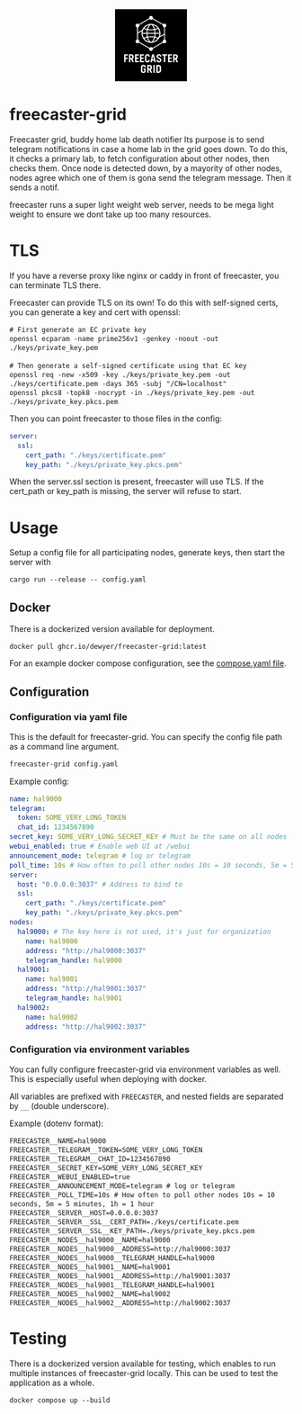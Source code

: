 <div align="center">
<img src="./src/webui/freecaster.svg" alt="Freecaster Logo" width="128" height="128"/>
</div>

# freecaster-grid
Freecaster grid, buddy home lab death notifier
Its purpose is to send telegram notifications in case a home lab in the grid goes down.
To do this, it checks a primary lab, to fetch configuration about other nodes, then checks them.
Once node is detected down, by a mayority of other nodes, nodes agree which one of them is gona send the telegram
message. Then it sends a notif.

freecaster runs a super light weight web server, needs to be mega light weight to ensure we dont take up too many resources.

# TLS

If you have a reverse proxy like nginx or caddy in front of freecaster, you can terminate TLS there.

Freecaster can provide TLS on its own!
To do this with self-signed certs, you can generate a key and cert with openssl:

```
# First generate an EC private key
openssl ecparam -name prime256v1 -genkey -noout -out ./keys/private_key.pem

# Then generate a self-signed certificate using that EC key
openssl req -new -x509 -key ./keys/private_key.pem -out ./keys/certificate.pem -days 365 -subj "/CN=localhost"
openssl pkcs8 -topk8 -nocrypt -in ./keys/private_key.pem -out ./keys/private_key.pkcs.pem
```

Then you can point freecaster to those files in the config:

```yaml
server:
  ssl:
    cert_path: "./keys/certificate.pem"
    key_path: "./keys/private_key.pkcs.pem"
```

When the server.ssl section is present, freecaster will use TLS.
If the cert_path or key_path is missing, the server will refuse to start.

# Usage
Setup a config file for all participating nodes, generate keys, then start the server with
```
cargo run --release -- config.yaml
```

## Docker
There is a dockerized version available for deployment.
```
docker pull ghcr.io/dewyer/freecaster-grid:latest
```
For an example docker compose configuration, see the [compose.yaml file](examples/compose.yaml).

## Configuration

### Configuration via yaml file

This is the default for freecaster-grid. You can specify the config file path as a command line argument.
```bash
freecaster-grid config.yaml
```

Example config:
```yaml
name: hal9000
telegram:
  token: SOME_VERY_LONG_TOKEN
  chat_id: 1234567890 
secret_key: SOME_VERY_LONG_SECRET_KEY # Must be the same on all nodes
webui_enabled: true # Enable web UI at /webui
announcement_mode: telegram # log or telegram
poll_time: 10s # How often to poll other nodes 10s = 10 seconds, 5m = 5 minutes, 1h = 1 hour
server:
  host: "0.0.0.0:3037" # Address to bind to
  ssl:
    cert_path: "./keys/certificate.pem"
    key_path: "./keys/private_key.pkcs.pem"
nodes:
  hal9000: # The key here is not used, it's just for organization
    name: hal9000
    address: "http://hal9000:3037"
    telegram_handle: hal9000
  hal9001:
    name: hal9001
    address: "http://hal9001:3037"
    telegram_handle: hal9001
  hal9002:
    name: hal9002
    address: "http://hal9002:3037"
```

### Configuration via environment variables

You can fully configure freecaster-grid via environment variables as well.
This is especially useful when deploying with docker.

All variables are prefixed with `FREECASTER`, and nested fields are separated by `__` (double underscore).

Example (dotenv format):
```env
FREECASTER__NAME=hal9000
FREECASTER__TELEGRAM__TOKEN=SOME_VERY_LONG_TOKEN
FREECASTER__TELEGRAM__CHAT_ID=1234567890
FREECASTER__SECRET_KEY=SOME_VERY_LONG_SECRET_KEY
FREECASTER__WEBUI_ENABLED=true
FREECASTER__ANNOUNCEMENT_MODE=telegram # log or telegram
FREECASTER__POLL_TIME=10s # How often to poll other nodes 10s = 10 seconds, 5m = 5 minutes, 1h = 1 hour
FREECASTER__SERVER__HOST=0.0.0.0:3037
FREECASTER__SERVER__SSL__CERT_PATH=./keys/certificate.pem
FREECASTER__SERVER__SSL__KEY_PATH=./keys/private_key.pkcs.pem
FREECASTER__NODES__hal9000__NAME=hal9000
FREECASTER__NODES__hal9000__ADDRESS=http://hal9000:3037
FREECASTER__NODES__hal9000__TELEGRAM_HANDLE=hal9000
FREECASTER__NODES__hal9001__NAME=hal9001
FREECASTER__NODES__hal9001__ADDRESS=http://hal9001:3037
FREECASTER__NODES__hal9001__TELEGRAM_HANDLE=hal9001
FREECASTER__NODES__hal9002__NAME=hal9002
FREECASTER__NODES__hal9002__ADDRESS=http://hal9002:3037
```

# Testing
There is a dockerized version available for testing, which enables to run multiple instances of freecaster-grid locally. This can be used to test the application as a whole.
```
docker compose up --build
```
